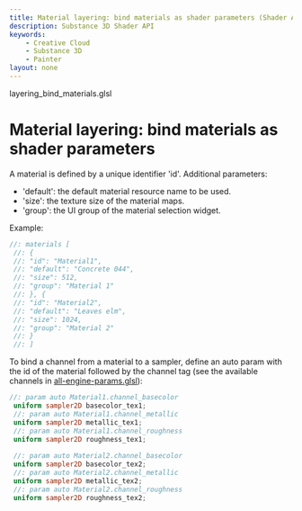 ```yaml
---
title: Material layering: bind materials as shader parameters (Shader API)
description: Substance 3D Shader API
keywords:
	- Creative Cloud
	- Substance 3D
	- Painter
layout: none
---
```





layering_bind_materials.glsl








[ ](#section-0)












[ ](#section-1)

Material layering: bind materials as shader parameters
======================================================


A material is defined by a unique identifier 'id'. Additional parameters:


* 'default': the default material resource name to be used.
* 'size': the texture size of the material maps.
* 'group': the UI group of the material selection widget.


Example:





```glsl
//: materials [
 //: {
 //: "id": "Material1",
 //: "default": "Concrete 044",
 //: "size": 512,
 //: "group": "Material 1"
 //: }, {
 //: "id": "Material2",
 //: "default": "Leaves elm",
 //: "size": 1024,
 //: "group": "Material 2"
 //: }
 //: ]
```







[ ](#section-2)

To bind a channel from a material to a sampler, define an auto param with the id of the material
 followed by the channel tag (see the available channels in [all-engine-params.glsl](/api/parameters/all-engine-params.html)):





```glsl
//: param auto Material1.channel_basecolor
 uniform sampler2D basecolor_tex1;
 //: param auto Material1.channel_metallic
 uniform sampler2D metallic_tex1;
 //: param auto Material1.channel_roughness
 uniform sampler2D roughness_tex1;
 
 //: param auto Material2.channel_basecolor
 uniform sampler2D basecolor_tex2;
 //: param auto Material2.channel_metallic
 uniform sampler2D metallic_tex2;
 //: param auto Material2.channel_roughness
 uniform sampler2D roughness_tex2;
 
 
```







